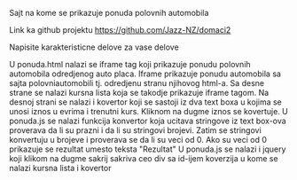 Sajt na kome se prikazuje ponuda polovnih automobila

Link ka github projektu https://github.com/Jazz-NZ/domaci2

Napisite karakteristicne delove za vase delove

U ponuda.html nalazi se iframe tag koji prikazuje ponudu polovnih automobila odredjenog auto placa. Iframe prikazuje ponudu automobila sa sajta polovniautomobili tj. odredjenu stranu njihovog html-a.
Sa desne strane se nalazi kursna lista koja se takodje prikazuje iframe tagom.
Na desnoj strani se nalazi i kovertor koji se sastoji iz dva text boxa u kojima se unosi iznos u evrima i trenutni kurs. Kliknom na dugme iznos se kovertuje.
U ponuda.js se nalazi funkcija konvertor koja ucitava stringove iz text box-ova proverava da li su prazni i da li su stringovi brojevi. Zatim se stringovi konvertuju u brojeve i proverava se da li su veci od 0. Ako su veci od 0 prikazuje se rezultat umesto teksta "Rezultat"
U ponuda.js se nalazi i jquery koji klikom na dugme sakrij sakriva ceo div sa id-ijem koverzija u kome se nalazi kursna lista i kovertor